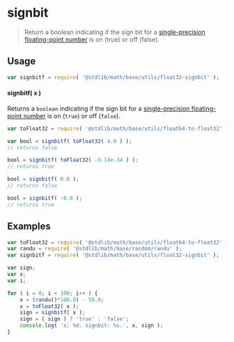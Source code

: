 # signbit

> Return a boolean indicating if the sign bit for a [single-precision floating-point number][ieee754] is on (true) or off (false).


<section class="usage">

## Usage

``` javascript
var signbitf = require( '@stdlib/math/base/utils/float32-signbit' );
```

#### signbitf( x )

Returns a `boolean` indicating if the sign bit for a [single-precision floating-point number][ieee754] is on (`true`) or off (`false`).

``` javascript
var toFloat32 = require( '@stdlib/math/base/utils/float64-to-float32' );

var bool = signbitf( toFloat32( 4.0 ) );
// returns false

bool = signbitf( toFloat32( -9.14e-34 ) );
// returns true

bool = signbitf( 0.0 );
// returns false

bool = signbitf( -0.0 );
// returns true
```

</section>

<!-- /.usage -->


<section class="examples">

## Examples

``` javascript
var toFloat32 = require( '@stdlib/math/base/utils/float64-to-float32' );
var randu = require( '@stdlib/math/base/random/randu' );
var signbitf = require( '@stdlib/math/base/utils/float32-signbit' );

var sign;
var x;
var i;

for ( i = 0; i < 100; i++ ) {
    x = (randu()*100.0) - 50.0;
    x = toFloat32( x );
    sign = signbitf( x );
    sign = ( sign ) ? 'true' : 'false';
    console.log( 'x: %d. signbit: %s.', x, sign );
}
```

</section>

<!-- /.examples -->


<section class="links">

[ieee754]: https://en.wikipedia.org/wiki/IEEE_754-1985

</section>

<!-- /.links -->
